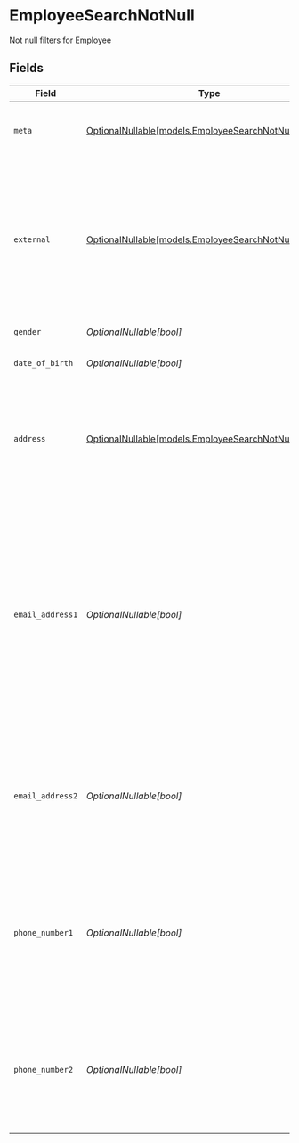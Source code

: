 # EmployeeSearchNotNull

Not null filters for Employee


## Fields

| Field                                                                                                                                                                                                                                                   | Type                                                                                                                                                                                                                                                    | Required                                                                                                                                                                                                                                                | Description                                                                                                                                                                                                                                             | Example                                                                                                                                                                                                                                                 |
| ------------------------------------------------------------------------------------------------------------------------------------------------------------------------------------------------------------------------------------------------------- | ------------------------------------------------------------------------------------------------------------------------------------------------------------------------------------------------------------------------------------------------------- | ------------------------------------------------------------------------------------------------------------------------------------------------------------------------------------------------------------------------------------------------------- | ------------------------------------------------------------------------------------------------------------------------------------------------------------------------------------------------------------------------------------------------------- | ------------------------------------------------------------------------------------------------------------------------------------------------------------------------------------------------------------------------------------------------------- |
| `meta`                                                                                                                                                                                                                                                  | [OptionalNullable[models.EmployeeSearchNotNullMeta]](../models/employeesearchnotnullmeta.md)                                                                                                                                                            | :heavy_minus_sign:                                                                                                                                                                                                                                      | Metadata information for the Employee                                                                                                                                                                                                                   | {<br/>"createdBy": true,<br/>"updatedAt": true,<br/>"updatedBy": true<br/>}                                                                                                                                                                             |
| `external`                                                                                                                                                                                                                                              | [OptionalNullable[models.EmployeeSearchNotNullExternal]](../models/employeesearchnotnullexternal.md)                                                                                                                                                    | :heavy_minus_sign:                                                                                                                                                                                                                                      | External is a reusable object that can be used to store external information about the employee placement from another system, used for third-party integration tracking.                                                                               | {<br/>"sourceID": true,<br/>"source": true<br/>}                                                                                                                                                                                                        |
| `gender`                                                                                                                                                                                                                                                | *OptionalNullable[bool]*                                                                                                                                                                                                                                | :heavy_minus_sign:                                                                                                                                                                                                                                      | The gender of the employee                                                                                                                                                                                                                              | true                                                                                                                                                                                                                                                    |
| `date_of_birth`                                                                                                                                                                                                                                         | *OptionalNullable[bool]*                                                                                                                                                                                                                                | :heavy_minus_sign:                                                                                                                                                                                                                                      | The date of birth of the employee                                                                                                                                                                                                                       | true                                                                                                                                                                                                                                                    |
| `address`                                                                                                                                                                                                                                               | [OptionalNullable[models.EmployeeSearchNotNullAddress]](../models/employeesearchnotnulladdress.md)                                                                                                                                                      | :heavy_minus_sign:                                                                                                                                                                                                                                      | The address of the employee                                                                                                                                                                                                                             | {<br/>"postalAddress": true,<br/>"postalCode": true,<br/>"postalCity": true,<br/>"countryCode": true,<br/>"municipalityCode": true<br/>}                                                                                                                |
| `email_address1`                                                                                                                                                                                                                                        | *OptionalNullable[bool]*                                                                                                                                                                                                                                | :heavy_minus_sign:                                                                                                                                                                                                                                      | The primary email address of the employee, will be used for communication with the employee from the system and must be unique within the organization.<br/>Can be used to login to the system if password-authentication is enabled for the organization.<br/> | true                                                                                                                                                                                                                                                    |
| `email_address2`                                                                                                                                                                                                                                        | *OptionalNullable[bool]*                                                                                                                                                                                                                                | :heavy_minus_sign:                                                                                                                                                                                                                                      | The secondary email address of the employee, will not be used within the system, but will be displayed for contact information.                                                                                                                         | true                                                                                                                                                                                                                                                    |
| `phone_number1`                                                                                                                                                                                                                                         | *OptionalNullable[bool]*                                                                                                                                                                                                                                | :heavy_minus_sign:                                                                                                                                                                                                                                      | The primary phone number of the employee, will be used for communication with the employee from the system and must be unique within the organization.                                                                                                  | true                                                                                                                                                                                                                                                    |
| `phone_number2`                                                                                                                                                                                                                                         | *OptionalNullable[bool]*                                                                                                                                                                                                                                | :heavy_minus_sign:                                                                                                                                                                                                                                      | The secondary phone number of the employee, will not be used within the system, but will be displayed for contact information.                                                                                                                          | true                                                                                                                                                                                                                                                    |